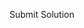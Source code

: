 <iframe id="content" frameborder="0" scrolling="no" onload="window.problem?window.problem.resize():null" style="width: 100%;"></iframe>
<a id="submit" target="_blank" style="margin: auto;">Submit Solution</a>

<script src="/assets/js/problem.js"></script>